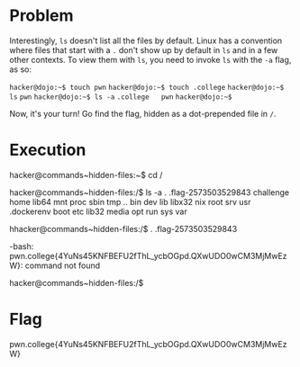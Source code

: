 # Problem
Interestingly, `ls` doesn't list all the files by default. Linux has a convention where files that start with a `.` don't show up by default in `ls` and in a few other contexts. To view them with `ls`, you need to invoke `ls` with the `-a` flag, as so:

`hacker@dojo:~$ touch pwn`
`hacker@dojo:~$ touch .college`
`hacker@dojo:~$ ls`
`pwn`
`hacker@dojo:~$ ls -a`
`.college	pwn`
`hacker@dojo:~$`

Now, it's your turn! Go find the flag, hidden as a dot-prepended file in `/`.
# Execution
hacker@commands~hidden-files:~$ cd /


hacker@commands~hidden-files:/$ ls -a
.	    .flag-2573503529843  challenge  home   lib64   mnt	proc  sbin  tmp
..	    bin			 dev	    lib    libx32  nix	root  srv   usr
.dockerenv  boot		 etc	    lib32  media   opt	run   sys   var

hhacker@commands~hidden-files:/$ . .flag-2573503529843

-bash: pwn.college{4YuNs45KNFBEFU2fThL_ycbOGpd.QXwUDO0wCM3MjMwEzW}: command not found

hacker@commands~hidden-files:/$ 
# Flag
pwn.college{4YuNs45KNFBEFU2fThL_ycbOGpd.QXwUDO0wCM3MjMwEzW}
